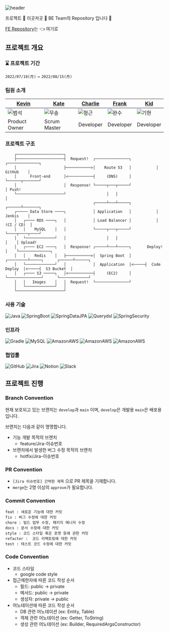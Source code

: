 ![header](https://capsule-render.vercel.app/api?type=waving&color=509FFB&height=250&section=header&text=여행할%20땐%20💙이곳저곳💙&fontSize=50&animation=fadeIn&fontAlignY=40)

프로젝트 💙 이곳저곳 💙 BE Team의 Repository 입니다 💨

[FE Repository](https://github.com/prgrms-web-devcourse/Team_09_p2p_FE)는 👈 여기로

## 프로젝트 개요

### ⌛️ 프로젝트 기간

`2022/07/18(月)` ~ `2022/08/15(月)`

### 팀원 소개

| [Kevin](https://github.com/qjatjr29)                        | [Kate](https://github.com/moosongsong)                                                                       | [Charlie](https://github.com/Hyunggeun447)                                                                   | [Frank](https://github.com/dhkstnaos)                                                                        | [Kid](https://github.com/unnokid)                                                                            | 
|-------------------------------------------------------------|--------------------------------------------------------------------------------------------------------------|--------------------------------------------------------------------------------------------------------------|--------------------------------------------------------------------------------------------------------------|--------------------------------------------------------------------------------------------------------------|
| ![범석](https://avatars.githubusercontent.com/u/74031333?v=4) | ![무송](https://user-images.githubusercontent.com/50647845/184600278-0411f51c-48ae-4c63-aa24-7c4cd674c19c.png) | ![형근](https://user-images.githubusercontent.com/50647845/184652712-64628b36-8b87-4e76-b11f-3aebe75cca73.png) | ![완수](https://user-images.githubusercontent.com/50647845/184600042-1cee5e00-c1ff-4ce3-acc5-9deffccc3ca4.png) | ![기현](https://user-images.githubusercontent.com/50647845/184599960-7b6d996e-093c-4030-9586-224e58965ed2.png) |
| Product Owner                                               | Scrum Master                                                                                                 | Developer                                                                                                    | Developer                                                                                                    | Developer                                                                                                    |

### 프로젝트 구조

```
    ┌─────────────────────┐            
    ├─────────────────────┤  Request!  ┌───────────────┐           ┌──────────────┐        
    │                     ├───────────>│    Route 53   │           │    GitHub    │
    │      Front-end      │<───────────┤     (DNS)     │           └──────┬───────┘ 
    │                     │  Response! └─────┬───┬─────┘                  │ Push!
    └─────────────────────┘                  │   │                        │
                                       ┌─────┴───┴─────┐           ┌──────┴───────┐
    ┌───── Data Store ────┐            │ Application   │           │    Jenkis    │
    │   ┌──── RDS ────┐   │            │ Load Balancer │           │   (CI / CD)  │
    │   │    MySQL    │   │            └─────┬───┬─────┘           └────┬────┬────┘    
    │   └─────────────┘   │                  │   │                      │    │ Upload!
    │   ┌──── EC2 ────┐   │  Response! ┌─────┴───┴─────┐       Deploy!  │    └──────────────┐
    │   │    Redis    │   ├───────────>│  Spring Boot  │      ┌─────────┴─────┐      ┌──────┴──────┐
    │   └─────────────┘   │            │  Application  │<─────┤  Code Deploy  │<─────┤  S3 Bucket  │
    │   ┌──── S3 ─────┐   │<───────────┤     (EC2)     │      └───────────────┘      └─────────────┘
    │   │   Images    │   │  Request!  └───────────────┘
    │   └─────────────┘   │ 
    └─────────────────────┘
```

### 사용 기술

![Java](https://img.shields.io/badge/-Java%2011-007396?style=plastic&logo=java&logoColor=white)
![SpringBoot](https://img.shields.io/badge/-Spring%20Boot%202.7.0-6DB33F?style=plastic&logo=Spring%20Boot&logoColor=white)
![SpringDataJPA](https://img.shields.io/badge/-Spring%20Data%20JPA%202.7.1-6D933F?style=plastic&logo=Spring&logoColor=white)
![Querydsl](https://img.shields.io/badge/-Querydsl%205.0.0-7D933F?style=plastic&logo=Spring&logoColor=white)
![SpringSecurity](https://img.shields.io/badge/-Spring%20Security-6DB33F?style=plastic&logo=SpringSecurity&logoColor=white)

### 인프라

![Gradle](https://img.shields.io/badge/-Gradle%207.2-02303A?style=plastic&logo=Gradle&logoColor=white)
![MySQL](https://img.shields.io/badge/MySQL%208.028-4479A1?style=plastic&logo=MySQL&logoColor=white)
![AmazonAWS](https://img.shields.io/badge/AWS%20S3-232F3E?style=plastic&logo=AmazonAWS&logoColor=white)
![AmazonAWS](https://img.shields.io/badge/AWS%20RDS-232F6E?style=plastic&logo=AmazonAWS&logoColor=white)
![AmazonAWS](https://img.shields.io/badge/AWS%20EC2-232F8E?style=plastic&logo=AmazonAWS&logoColor=white)

### 협업툴

![GitHub](https://img.shields.io/badge/-GitHub-181717?style=plastic&logo=GitHub&logoColor=white)
![Jira](https://img.shields.io/badge/-Jira-0052CC?style=plastic&logo=JiraSoftware&logoColor=white)
![Notion](https://img.shields.io/badge/-Notion-000000?style=plastic&logo=Notion&logoColor=white)
![Slack](https://img.shields.io/badge/-Slack-4A154B?style=plastic&logo=Slack&logoColor=white)

## 프로젝트 진행

### Branch Convention

현재 보호되고 있는 브랜치는 `develop`과 `main` 이며, `develop`은 개발용 `main`은 배포용입니다.

브랜치는 다음과 같이 명명합니다.

- 기능 개발 목적의 브랜치
    - feature/Jira-이슈번호
- 브랜치에서 발생한 버그 수정 목적의 브랜치
    - hotfix/Jira-이슈번호

### PR Convention

- `[Jira 이슈번호] 간략한 제목` 으로 PR 제목을 기재합니다.
- `merge`는 2명 이상의 `approve`가 필요합니다.

### Commit Convention

```
feat : 새로운 기능에 대한 커밋
fix : 버그 수정에 대한 커밋
chore : 빌드 업무 수정, 패키지 매니저 수정
docs : 문서 수정에 대한 커밋
style : 코드 스타일 혹은 포맷 등에 관한 커밋
refactor :  코드 리팩토링에 대한 커밋
test : 테스트 코드 수정에 대한 커밋
```

### Code Convention

- 코드 스타일
    - google code style
- 접근제한자에 따른 코드 작성 순서
    - 필드: public -> private
    - 메서드: public -> private
    - 생성자: private -> public
- 어노테이션에 따른 코드 작성 순서
    - DB 관련 어노테이션 (ex: Entity, Table)
    - 객체 관련 어노테이션 (ex: Getter, ToString)
    - 생성 관련 어노테이션 (ex: Builder, RequiredArgsConstructor)

